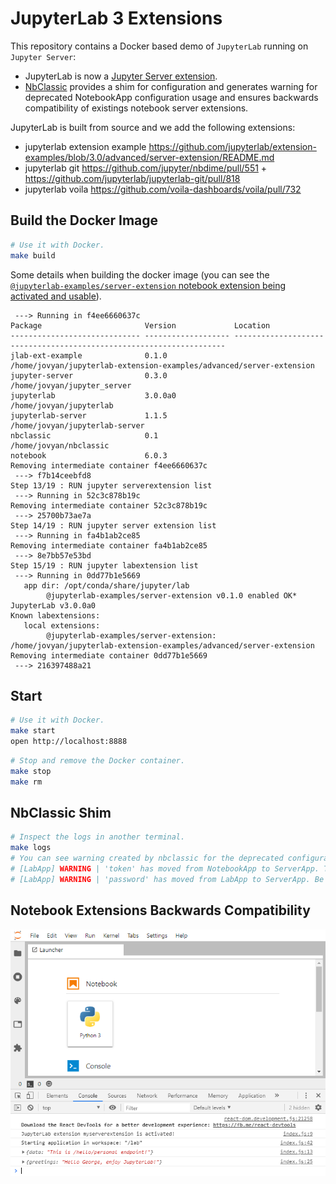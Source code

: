 # JupyterLab 3 Extensions

This repository contains a Docker based demo of `JupyterLab` running on `Jupyter Server`:

- JupyterLab is now a [Jupyter Server extension](https://jupyter-server.readthedocs.io/en/latest/developers/extensions.html).
- [NbClassic](https://github.com/Zsailer/nbclassic) provides a shim for configuration and generates warning for deprecated NotebookApp configuration usage and ensures backwards compatibility of existings notebook server extensions.

JupyterLab is built from source and we add the following extensions:

- jupyterlab extension example https://github.com/jupyterlab/extension-examples/blob/3.0/advanced/server-extension/README.md
- jupyterlab git https://github.com/jupyter/nbdime/pull/551 + https://github.com/jupyterlab/jupyterlab-git/pull/818
- jupyterlab voila https://github.com/voila-dashboards/voila/pull/732

## Build the Docker Image

```bash
# Use it with Docker.
make build
```

Some details when building the docker image (you can see the [`@jupyterlab-examples/server-extension` notebook extension being activated and usable](https://github.com/jupyterlab/extension-examples/blob/master/advanced/server-extension/README.md)).

```
 ---> Running in f4ee6660637c
Package                       Version             Location
----------------------------- ------------------- --------------------------------------------------------------------
jlab-ext-example              0.1.0               /home/jovyan/jupyterlab-extension-examples/advanced/server-extension
jupyter-server                0.3.0               /home/jovyan/jupyter_server
jupyterlab                    3.0.0a0             /home/jovyan/jupyterlab
jupyterlab-server             1.1.5               /home/jovyan/jupyterlab-server
nbclassic                     0.1                 /home/jovyan/nbclassic
notebook                      6.0.3
Removing intermediate container f4ee6660637c
 ---> f7b14ceebfd8
Step 13/19 : RUN jupyter serverextension list
 ---> Running in 52c3c878b19c
Removing intermediate container 52c3c878b19c
 ---> 25700b73ae7a
Step 14/19 : RUN jupyter server extension list
 ---> Running in fa4b1ab2ce85
Removing intermediate container fa4b1ab2ce85
 ---> 8e7bb57e53bd
Step 15/19 : RUN jupyter labextension list
 ---> Running in 0dd77b1e5669
   app dir: /opt/conda/share/jupyter/lab
        @jupyterlab-examples/server-extension v0.1.0 enabled OK*
JupyterLab v3.0.0a0
Known labextensions:
   local extensions:
        @jupyterlab-examples/server-extension: /home/jovyan/jupyterlab-extension-examples/advanced/server-extension
Removing intermediate container 0dd77b1e5669
 ---> 216397488a21
```

## Start

```bash
# Use it with Docker.
make start
open http://localhost:8888
```

```bash
# Stop and remove the Docker container.
make stop
make rm
```

## NbClassic Shim

```bash
# Inspect the logs in another terminal.
make logs
# You can see warning created by nbclassic for the deprecated configuration like:
# [LabApp] WARNING | 'token' has moved from NotebookApp to ServerApp. This config will be passed to ServerApp. Be sure to update your config before our next release.
# [LabApp] WARNING | 'password' has moved from LabApp to ServerApp. Be sure to update your config before our next release.
```

## Notebook Extensions Backwards Compatibility

![server extension example](./img/server-extension.png)
